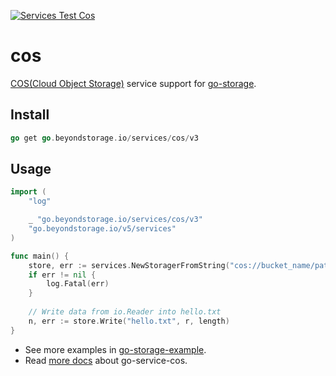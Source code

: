 [![Services Test Cos](https://github.com/beyondstorage/go-storage/actions/workflows/services-test-cos.yml/badge.svg)](https://github.com/beyondstorage/go-storage/actions/workflows/services-test-cos.yml)

# cos

[COS(Cloud Object Storage)](https://cloud.tencent.com/product/cos) service support for [go-storage](https://github.com/beyondstorage/go-storage).

## Install

```go
go get go.beyondstorage.io/services/cos/v3
```

## Usage

```go
import (
	"log"

	_ "go.beyondstorage.io/services/cos/v3"
	"go.beyondstorage.io/v5/services"
)

func main() {
	store, err := services.NewStoragerFromString("cos://bucket_name/path/to/workdir?credential=hmac:<account_name>:<account_key>")
	if err != nil {
		log.Fatal(err)
	}
	
	// Write data from io.Reader into hello.txt
	n, err := store.Write("hello.txt", r, length)
}
```

- See more examples in [go-storage-example](https://github.com/beyondstorage/go-storage-example).
- Read [more docs](https://beyondstorage.io/docs/go-storage/services/cos) about go-service-cos.
